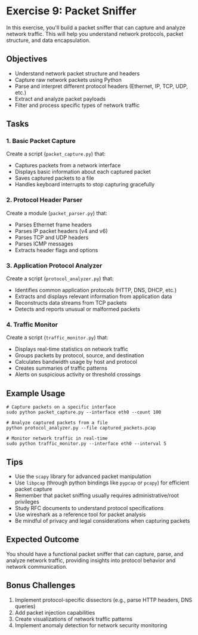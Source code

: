 # Exercise 9: Packet Sniffer

In this exercise, you'll build a packet sniffer that can capture and analyze network traffic. This will help you understand network protocols, packet structure, and data encapsulation.

## Objectives
- Understand network packet structure and headers
- Capture raw network packets using Python
- Parse and interpret different protocol headers (Ethernet, IP, TCP, UDP, etc.)
- Extract and analyze packet payloads
- Filter and process specific types of network traffic

## Tasks

### 1. Basic Packet Capture
Create a script (`packet_capture.py`) that:
- Captures packets from a network interface
- Displays basic information about each captured packet
- Saves captured packets to a file
- Handles keyboard interrupts to stop capturing gracefully

### 2. Protocol Header Parser
Create a module (`packet_parser.py`) that:
- Parses Ethernet frame headers
- Parses IP packet headers (v4 and v6)
- Parses TCP and UDP headers
- Parses ICMP messages
- Extracts header flags and options

### 3. Application Protocol Analyzer
Create a script (`protocol_analyzer.py`) that:
- Identifies common application protocols (HTTP, DNS, DHCP, etc.)
- Extracts and displays relevant information from application data
- Reconstructs data streams from TCP packets
- Detects and reports unusual or malformed packets

### 4. Traffic Monitor
Create a script (`traffic_monitor.py`) that:
- Displays real-time statistics on network traffic
- Groups packets by protocol, source, and destination
- Calculates bandwidth usage by host and protocol
- Creates summaries of traffic patterns
- Alerts on suspicious activity or threshold crossings

## Example Usage

```
# Capture packets on a specific interface
sudo python packet_capture.py --interface eth0 --count 100

# Analyze captured packets from a file
python protocol_analyzer.py --file captured_packets.pcap

# Monitor network traffic in real-time
sudo python traffic_monitor.py --interface eth0 --interval 5
```

## Tips
- Use the `scapy` library for advanced packet manipulation
- Use `libpcap` (through python bindings like `pypcap` or `pcapy`) for efficient packet capture
- Remember that packet sniffing usually requires administrative/root privileges
- Study RFC documents to understand protocol specifications
- Use wireshark as a reference tool for packet analysis
- Be mindful of privacy and legal considerations when capturing packets

## Expected Outcome
You should have a functional packet sniffer that can capture, parse, and analyze network traffic, providing insights into protocol behavior and network communication.

## Bonus Challenges
1. Implement protocol-specific dissectors (e.g., parse HTTP headers, DNS queries)
2. Add packet injection capabilities
3. Create visualizations of network traffic patterns
4. Implement anomaly detection for network security monitoring 